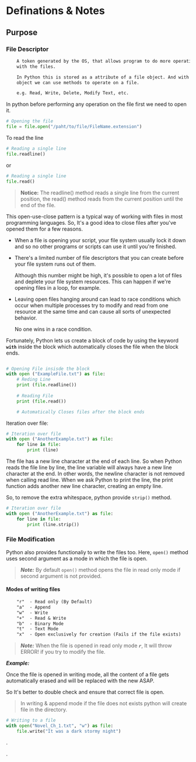# Definations & Notes

## Purpose

### File Descriptor

```txt
    A token generated by the OS, that allows program to do more operations
    with the files.

    In Python this is stored as a attribute of a file object. And with the file 
    object we can use methods to operate on a file.

    e.g. Read, Write, Delete, Modify Text, etc.
```

In python before performing any operation on the file first we need to open it.

```python
# Opening the file
file = file.open("/paht/to/file/FileName.extension")
```

To read the line

```python
# Reading a single line
file.readline()
```

or

```python
# Reading a single line
file.read()
```

> **Notice:** The readline() method reads a single line from the current position, the read() method reads from the current position until the end of the file.

This open-use-close pattern is a typical way of working with files in most programming languages. So, It's a good idea to close files after you've opened them for a few reasons.

- When a file is opening your script, your file system usually lock it down and so no other programs or scripts can use it until you're finished.

- There's a limited number of file descriptors that you can create before your file system runs out of them.

    Although this number might be high, it's possible to open a lot of files and deplete your file system resources. This can happen if we're opening files in a loop, for example.

- Leaving open files hanging around can lead to race conditions which occur when multiple processes try to modify and read from one resource at the same time and can cause all sorts of unexpected behavior.

    No one wins in a race condition.

Fortunately, Python lets us create a block of code by using the keyword **`with`** inside the block which automatically closes the file when the block ends.

```python

# Opening File insisde the block
with open ("ExampleFile.txt") as file:
    # Reding Line 
    print (file.readline())
    
    # Reading File
    print (file.read())

    # Automatically Closes files after the block ends
```

Iteration over file:

```python
# Iteration over file
with open ("AnotherExample.txt") as file:
    for line in file:
        print (line)
```

The file has a new line character at the end of each line. So when Python reads the file line by line, the line variable will always have a new line character at the end. In other words, the newline character is not removed when calling read line. When we ask Python to print the line, the print function adds another new line character, creating an empty line.

So, to remove the extra whitespace, python provide `strip()` method.

```python
# Iteration over file
with open ("AnotherExample.txt") as file:
    for line in file:
        print (line.strip())
```

### File Modification

Python also provides functionaliy to write the files too. Here, `open()` method uses second argument as a mode in which the file is open.

> ***Note:*** By default `open()` method opens the file in read only mode if second argument is not provided.

#### Modes of writing files

```txt
    "r"  - Read only (By Default)
    "a"  - Append
    "w"  - Write
    "+"  - Read & Write
    "b"  - Binary Mode
    "t"  - Text Mode
    "x"  - Open exclusively for creation (Fails if the file exists)
```

> ***Note:*** When the file is opened in read only mode ***`r`***, It will throw ERROR! if you try to modify the file.

***Example:***

Once the file is opened in writing mode, all the content of a file gets automatically erased and will be replaced with the new ASAP.

So It's better to double check and ensure that correct file is open.

> In writing & append mode if the file does not exists python will create file in the directory.

```python
# Writing to a file
with open("Novel_Ch_1.txt", "w") as file:
    file.write("It was a dark stormy night")
```

.

.
